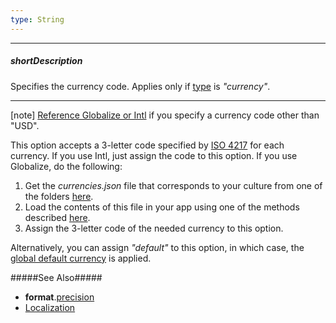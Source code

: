 ```yaml
---
type: String
---
```

---
##### shortDescription
Specifies the currency code. Applies only if [type](/api-reference/50%20Common/Object%20Structures/format/type.md '/Documentation/ApiReference/Common/Object_Structures/format/#type') is *"currency"*.

---
[note] [Reference Globalize or Intl](/concepts/Common/33%20Localization/05%20Using%20Localization%20Libraries '/Documentation/Guide/Common/Localization/#Using_Localization_Libraries') if you specify a currency code other than "USD".

This option accepts a 3-letter code specified by [ISO 4217](https://www.currency-iso.org/en/home/tables/table-a1.html) for each currency. If you use Intl, just assign the code to this option. If you use Globalize, do the following: 

1. Get the *currencies.json* file that corresponds to your culture from one of the folders [here](https://github.com/unicode-cldr/cldr-numbers-modern/tree/master/main).
2. Load the contents of this file in your app using one of the methods described [here](https://github.com/jquery/globalize/blob/master/doc/cldr.md#how-do-i-load-cldr-data-into-globalize).
3. Assign the 3-letter code of the needed currency to this option.

Alternatively, you can assign *"default"* to this option, in which case, the [global default currency](/api-reference/50%20Common/Object%20Structures/globalConfig/defaultCurrency.md '/Documentation/ApiReference/Common/Object_Structures/globalConfig/#defaultCurrency') is applied.

#####See Also#####
- **format**.[precision](/api-reference/50%20Common/Object%20Structures/format/precision.md '/Documentation/ApiReference/Common/Object_Structures/format/#precision')
- [Localization](/concepts/Common/33%20Localization '/Documentation/Guide/Common/Localization/')